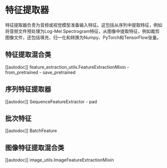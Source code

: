 <!--版权所有2021年The HuggingFace Team。保留所有权利。

根据Apache许可证第2.0版（“许可证”）获得许可；除非符合许可证，否则您不得使用此文件。您可以在以下网址获取许可证的副本：

http://www.apache.org/licenses/LICENSE-2.0

除非适用法律要求或书面同意，否则根据许可证分发的软件是基于“按原样”分发的，不附带任何明示或暗示的保证或条件。请参阅许可证以获取特定语言下的权限和限制。

⚠️ 请注意，此文件是Markdown格式的，但包含我们的文档构建器（类似于MDX）的特定语法，可能无法在您的Markdown查看器中正确渲染。

-->

# 特征提取器

特征提取器负责为音频或视觉模型准备输入特征。这包括从序列中提取特征，例如将音频文件预处理为Log-Mel Spectrogram特征，从图像中提取特征，例如裁剪图像文件，还包括填充、归一化和转换为Numpy、PyTorch和TensorFlow张量。


## 特征提取混合类

[[autodoc]] feature_extraction_utils.FeatureExtractionMixin
    - from_pretrained
    - save_pretrained

## 序列特征提取器

[[autodoc]] SequenceFeatureExtractor
    - pad

## 批次特征

[[autodoc]] BatchFeature

## 图像特征提取混合类

[[autodoc]] image_utils.ImageFeatureExtractionMixin
